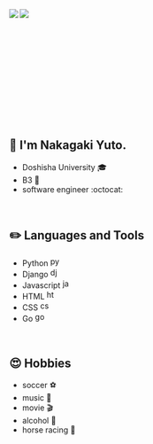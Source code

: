 

<a href="https://github.com/anuraghazra/github-readme-stats">
  <img align="left" src="https://github-readme-stats.vercel.app/api?username=Nakagaki-Yuto&show_icons=true&theme=solarized-light" />
</a>
<a href="https://github.com/anuraghazra/github-readme-stats">
  <img align="left" src="https://github-readme-stats.vercel.app/api/top-langs/?username=Nakagaki-Yuto&theme=solarized-light&langs_count=3" />
</a><br><br><br><br><br><br><br><br><br><br><br><br>



## 👋 I'm Nakagaki Yuto.
* Doshisha University :mortar_board:
* B3 :boy:
* software engineer :octocat:

<br>

## :pencil2: Languages and Tools
* Python <img src="https://devicons.github.io/devicon/devicon.git/icons/python/python-original.svg" alt="python" width="17" height="17"/>
* Django <img src="https://devicons.github.io/devicon/devicon.git/icons/django/django-original.svg" alt="django" width="17" height="17"/>
* Javascript <img src="https://devicons.github.io/devicon/devicon.git/icons/javascript/javascript-original.svg" alt="javascript" width="17" height="17"/>
* HTML <img src="https://devicons.github.io/devicon/devicon.git/icons/html5/html5-original-wordmark.svg" alt="html5" width="17" height="17"/>
* CSS <img src="https://devicons.github.io/devicon/devicon.git/icons/css3/css3-original-wordmark.svg" alt="css3" width="17" height="17"/>
* Go <img src="https://devicons.github.io/devicon/devicon.git/icons/go/go-original.svg" alt="go" width="17" height="17"/>

<br>

## :heart_eyes: Hobbies
* soccer :soccer:
* music :guitar:
* movie :clapper:
* alcohol :beers:
* horse racing :horse_racing:
